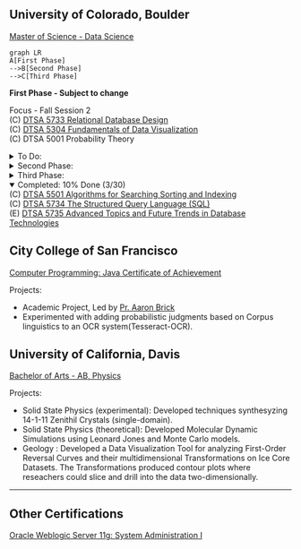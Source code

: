 
## University of Colorado, Boulder
[Master of Science - Data Science](https://www.colorado.edu/program/data-science/coursera-overview)

```mermaid
graph LR
A[First Phase]
-->B[Second Phase]
-->C[Third Phase]
```
__First Phase - Subject to change__

Focus - Fall Session 2<br/>
(C) [DTSA 5733 Relational Database Design](https://www.coursera.org/learn/relational-database-design/home/welcome)<br/>
(C) [DTSA 5304 Fundamentals of Data Visualization](https://www.coursera.org/learn/fundamentals-of-data-visualization/home/welcome)<br/>
(C) DTSA 5001 Probability Theory<br/>

<details>
  <summary>To Do:</summary>
(E) DTSA 5701 Introduction to High-Performance and Parallel Computing<br/>
(C) DTSA 5509 Introduction to Machine Learning - Supervised Learning<br/>
(E) EMEA 5031 Foundations and Initiation<br/>
(C) DTSA 5502 Trees and Graphs - Basics <br/>
</details>

<details>
  <summary>Second Phase:</summary>
  (C) DTSA 5503 Dynamic Programming and Greedy Algorithms<br/>
  (C) DTSA 5510 Unsupervised Algorithms in Machine Learning (1 credit)<br/>
  (C) DTSA 5511 Introduction to Deep Learning<br/>
  (C) DTSA 5002 Statistical Inference for Estimation in Data Science (1 credit)<br/>
  (C) DTSA 5301 Data Science as a Field (1 credit)<br/>
  (C) DTSA 5302 Cybersecurity for Data Science (1 credit)<br/>
  (C) DTSA 5303 Ethical Issues in Data Science (1 credit)<br/>
  (E) DTSA 5707 Deep Learning Applications for Computer Vision (1 credit)<br/>
  (E) DTSA 5507 Fundamentals of Software Architecture for Big Data (1 credit)<br/>
  (E) EMEA 5032 Project Planning and Execution (1 credit)<br/>

</details>
<details>
  <summary>Third Phase:</summary>
  (E) DTSA 5842 Effective Communication: Writing Design and Presentation (1 credit)<br/>
  (E) EMEA 5033 Agile Project Management (1 credit)<br/>
  (C) DTSA 5504 Data Mining Pipeline (1 credit)<br/>
  (C) DTSA 5505 Data Mining Methods (1 credit)<br/>
  (C) DTSA 5506 Data Mining Project (1 credit)<br/>
  (E) DTSA 5020 Regression and Classification (1 credit)<br/>
  (C) DTSA 5003 Statistical Inference and Hypothesis Testing in Data Science <br/>
  (C) DTSA 5011 Modern Regression Analysis in R (1 credit)<br/>
  (C) DTSA 5012 ANOVA and Experimental Design (1 credit)<br/>
  (C) DTSA 5013 Generalized Linear Models and Nonparametric Regression (1 credit)<br/>
</details>

<details open>
  <summary>Completed: 10% Done (3/30)</summary>
   (C) <a href="https://www.coursera.org/account/accomplishments/verify/R9FKFC5Y4GLK">DTSA 5501 Algorithms for Searching Sorting and Indexing</a><br/>
   (C) <a href="https://www.coursera.org/account/accomplishments/verify/CXJVCC2BXBXL">DTSA 5734 The Structured Query Language (SQL)</a><br/>
   (E) <a href="https://www.coursera.org/account/accomplishments/verify/CJKVCNM9VYCF">DTSA 5735 Advanced Topics and Future Trends in Database Technologies</a><br/>
</details>
  
## City College of San Francisco
[Computer Programming: Java Certificate of Achievement](https://ccsf.curricunet.com/Report/Program/GetReport/893?reportId=29)

Projects:
- Academic Project, Led by [Pr. Aaron Brick](https://github.com/aaronbrick)<br/>
- Experimented with adding probabilistic judgments based on Corpus linguistics to an OCR system(Tesseract-OCR).

## University of California, Davis
[Bachelor of Arts - AB, Physics](https://physics.ucdavis.edu/)

Projects: 
- Solid State Physics (experimental): Developed techniques synthesyzing 14-1-11 Zenithil Crystals (single-domain).
- Solid State Physics (theoretical):  Developed Molecular Dynamic Simulations using Leonard Jones and Monte Carlo models.
- Geology : Developed a Data Visualization Tool for analyzing First-Order Reversal Curves and their multidimensional Transformations on Ice Core Datasets. The Transformations produced contour plots where reseachers could slice and drill into the data two-dimensionally.

---

## Other Certifications
[Oracle Weblogic Server 11g: System Administration I](https://education.oracle.com/oracle-weblogic-server-12c-administration-i/pexam_1Z0-133)

